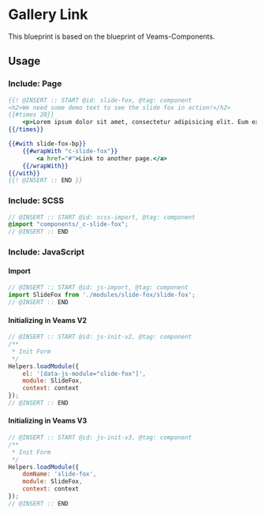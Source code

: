 # Gallery Link

This blueprint is based on the blueprint of Veams-Components.

## Usage

### Include: Page

``` hbs
{{! @INSERT :: START @id: slide-fox, @tag: component
<h2>We need some demo text to see the slide fox in action!</h2>
{{#times 20}}
	<p>Lorem ipsum dolor sit amet, consectetur adipisicing elit. Eum explicabo facilis, ipsum itaque necessitatibus nisi nulla ut veniam veritatis voluptate. Blanditiis consectetur, error excepturi exercitationem facilis ipsum labore nobis odit.</p>
{{/times}}

{{#with slide-fox-bp}}
	{{#wrapWith "c-slide-fox"}}
		<a href="#">Link to another page.</a>
	{{/wrapWith}}
{{/with}}
{{! @INSERT :: END }}
```

### Include: SCSS

``` scss
// @INSERT :: START @id: scss-import, @tag: component
@import "components/_c-slide-fox";
// @INSERT :: END
```

### Include: JavaScript

#### Import
``` js
// @INSERT :: START @id: js-import, @tag: component
import SlideFox from './modules/slide-fox/slide-fox';
// @INSERT :: END
```

#### Initializing in Veams V2
``` js
// @INSERT :: START @id: js-init-v2, @tag: component
/**
 * Init Form
 */
Helpers.loadModule({
	el: '[data-js-module="slide-fox"]',
	module: SlideFox,
	context: context
});
// @INSERT :: END
```

#### Initializing in Veams V3
``` js
// @INSERT :: START @id: js-init-v3, @tag: component
/**
 * Init Form
 */
Helpers.loadModule({
	domName: 'slide-fox',
	module: SlideFox,
	context: context
});
// @INSERT :: END
```

